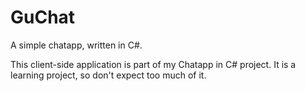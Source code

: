 # GuChat
A simple chatapp, written in C#.

This client-side application is part of my Chatapp in C# project.
It is a learning project, so don't expect too much of it.
